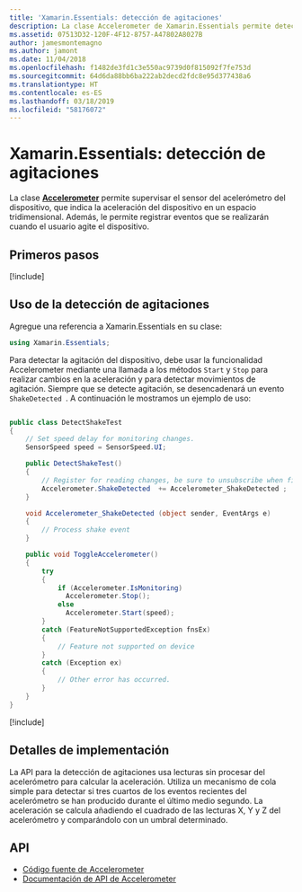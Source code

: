 ```yaml
---
title: 'Xamarin.Essentials: detección de agitaciones'
description: La clase Accelerometer de Xamarin.Essentials permite detectar movimientos de agitación en el dispositivo.
ms.assetid: 07513D32-120F-4F12-8757-A47802A8027B
author: jamesmontemagno
ms.author: jamont
ms.date: 11/04/2018
ms.openlocfilehash: f1482de3fd1c3e550ac9739d0f815092f7fe753d
ms.sourcegitcommit: 64d6da88bb6ba222ab2decd2fdc8e95d377438a6
ms.translationtype: HT
ms.contentlocale: es-ES
ms.lasthandoff: 03/18/2019
ms.locfileid: "58176072"
---
```

# <a name="xamarinessentials-detect-shake"></a>Xamarin.Essentials: detección de agitaciones

La clase **[Accelerometer](accelerometer.md)** permite supervisar el sensor del acelerómetro del dispositivo, que indica la aceleración del dispositivo en un espacio tridimensional. Además, le permite registrar eventos que se realizarán cuando el usuario agite el dispositivo.

## <a name="get-started"></a>Primeros pasos

[!include[](~/essentials/includes/get-started.md)]

## <a name="using-detect-shake"></a>Uso de la detección de agitaciones

Agregue una referencia a Xamarin.Essentials en su clase:

```csharp
using Xamarin.Essentials;
```

Para detectar la agitación del dispositivo, debe usar la funcionalidad Accelerometer mediante una llamada a los métodos `Start` y `Stop` para realizar cambios en la aceleración y para detectar movimientos de agitación. Siempre que se detecte agitación, se desencadenará un evento `ShakeDetected `. A continuación le mostramos un ejemplo de uso:

```csharp

public class DetectShakeTest
{
    // Set speed delay for monitoring changes.
    SensorSpeed speed = SensorSpeed.UI;

    public DetectShakeTest()
    {
        // Register for reading changes, be sure to unsubscribe when finished
        Accelerometer.ShakeDetected  += Accelerometer_ShakeDetected ;
    }

    void Accelerometer_ShakeDetected (object sender, EventArgs e)
    {
        // Process shake event
    }

    public void ToggleAccelerometer()
    {
        try
        {
            if (Accelerometer.IsMonitoring)
              Accelerometer.Stop();
            else
              Accelerometer.Start(speed);
        }
        catch (FeatureNotSupportedException fnsEx)
        {
            // Feature not supported on device
        }
        catch (Exception ex)
        {
            // Other error has occurred.
        }
    }
}
```

[!include[](~/essentials/includes/sensor-speed.md)]

## <a name="implementation-details"></a>Detalles de implementación

La API para la detección de agitaciones usa lecturas sin procesar del acelerómetro para calcular la aceleración. Utiliza un mecanismo de cola simple para detectar si tres cuartos de los eventos recientes del acelerómetro se han producido durante el último medio segundo. La aceleración se calcula añadiendo el cuadrado de las lecturas X, Y y Z del acelerómetro y comparándolo con un umbral determinado.

## <a name="api"></a>API

- [Código fuente de Accelerometer](https://github.com/xamarin/Essentials/tree/master/Xamarin.Essentials/Accelerometer)
- [Documentación de API de Accelerometer](xref:Xamarin.Essentials.Accelerometer)
